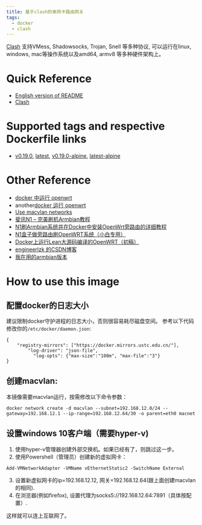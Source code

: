 ```yaml
---
title: 基于clash的单网卡路由网关
tags:
  - docker
  - clash
---
```


[Clash](https://github.com/Dreamacro/clash) 支持VMess, Shadowsocks, Trojan,
Snell 等多种协议, 可以运行在linux, windows, mac等操作系统以及amd64, armv8
等多种硬件架构上。

Quick Reference
===============

- [English version of README](https://github.com/chen-xin/docker_clash/blob/master/README.md) 
- [Clash](https://github.com/Dreamacro/clash)

Supported tags and respective Dockerfile links
===================================================

- [v0.19.0](https://github.com/chen-xin/docker_clash/blob/d32573ead0594f171a3475c57f4f948ef2fcac1c/Dockerfile.debian), [latest](https://github.com/chen-xin/docker_clash/blob/d32573ead0594f171a3475c57f4f948ef2fcac1c/Dockerfile.debian), [v0.19.0-alpine](https://github.com/chen-xin/docker_clash/blob/d32573ead0594f171a3475c57f4f948ef2fcac1c/Dockerfile.alpine), [latest-alpine](https://github.com/chen-xin/docker_clash/blob/d32573ead0594f171a3475c57f4f948ef2fcac1c/Dockerfile.alpine)

Other Reference
===============

- [docker 中运行 openwrt](https://github.com/lisaac/openwrt-in-docker)
- another[docker 运行 openwrt](https://github.com/luoqeng/OpenWrt-on-Docker)
- [Use macvlan networks](https://docs.docker.com/network/macvlan/)
- [斐讯N1 – 完美刷机Armbian教程](https://yuerblog.cc/2019/10/23/%e6%96%90%e8%ae%afn1-%e5%ae%8c%e7%be%8e%e5%88%b7%e6%9c%baarmbian%e6%95%99%e7%a8%8b/)
- [N1刷Armbian系统并在Docker中安装OpenWrt旁路由的详细教程](https://www.right.com.cn/forum/thread-1347921-1-1.html)
- [N1盒子做旁路由刷OpenWRT系统（小白专用）](https://www.cnblogs.com/neobuddy/p/n1-setup.html)
- [Docker上运行Lean大源码编译的OpenWRT（初稿）](https://openwrt.club/93.html)
- [engineerlzk 的CSDN博客](https://me.csdn.net/engineerlzk)
- [我在用的armbian版本](https://github.com/kuoruan/Build-Armbian/releases/tag/v5.99-20200408)


How to use this image
===============

配置docker的日志大小
---------------------

建议限制docker守护进程的日志大小，否则很容易耗尽磁盘空间。
参考以下代码修改你的`/etc/docker/daemon.json`:

```
{
    "registry-mirrors": ["https://docker.mirrors.ustc.edu.cn/"],
        "log-driver": "json-file",
          "log-opts": {"max-size":"100m", "max-file":"3"}
}
```

创建macvlan:
-----------------------------------

本镜像需要macvlan运行，按需修改以下命令参数：

```
docker network create -d macvlan --subnet=192.168.12.0/24 --gateway=192.168.12.1 --ip-range=192.168.12.64/30 -o parent=eth0 macnet
```

设置windows 10客户端（需要hyper-v)
---------------------------------------------

1. 使用hyper-v管理器创建外部交换机。如果已经有了，则跳过这一步。
2. 使用Powershell（管理员）创建新的虚拟网卡：
```
Add-VMNetworkAdapter -VMName vEthernetStatic2 -SwitchName External
```
3. 设置新虚拟网卡的ip=192.168.12.12, 网关=192.168.12.64(跟上面创建macvlan的相同).
4. 在浏览器(例如firefox), 设置代理为socks5://192.168.12.64:7891（具体按配置）.

这样就可以连上互联网了。
